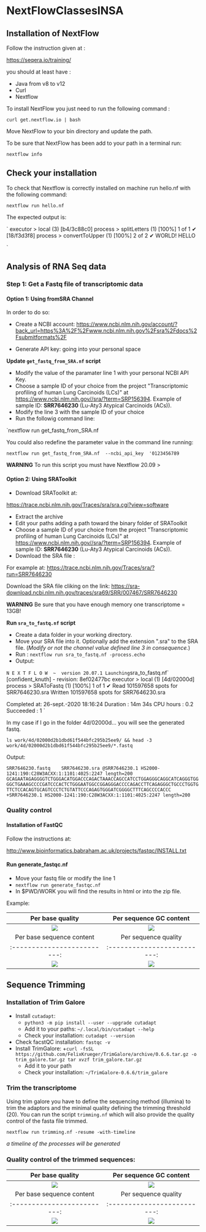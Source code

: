 # NextFlowClassesINSA
## Installation of NextFlow
Follow the instruction given at : 

https://seqera.io/training/

you should at least have :

 - Java from v8 to v12
 - Curl 
 - Nextflow

 To install NextFlow you just need to run the following command :

`curl get.nextflow.io | bash`

Move NextFlow to your bin directory and update the path.

To be sure that NextFlow has been add to your path in a terminal run:

`nextflow info`


## Check your installation
To check that Nextflow is correctly installed on machine run hello.nf with the following command:

`nextflow run hello.nf`

The expected output is:

`
executor >  local (3)
[b4/3c88c0] process > splitLetters (1)   [100%] 1 of 1 ✔
[18/f3d3f8] process > convertToUpper (1) [100%] 2 of 2 ✔
WORLD!
HELLO

`

## Analysis of RNA Seq data
### Step 1: Get a Fastq file of transcriptomic data
#### Option 1: Using fromSRA Channel

In order to do so:
+ Create a NCBI account: https://www.ncbi.nlm.nih.gov/account/?back_url=https%3A%2F%2Fwww.ncbi.nlm.nih.gov%2Fsra%2Fdocs%2Fsubmitformats%2F

+ Generate API key: going into your personal space


**Update `get_fastq_from_SRA.nf` script**

+ Modify the value of the paramater line 1 with your personal NCBI API Key.
+ Choose a sample ID of your choice from the project "Transcriptomic profiling of human Lung Carcinoids (LCs)" at https://www.ncbi.nlm.nih.gov//sra/?term=SRP156394. Example of sample ID: **SRR7646230** (Lu-Aty3 Atypical Carcinoids (ACs)). 
+ Modify the line 3 with the sample ID of your choice
+ Run the followig command line: 

`nextflow run get_fastq_from_SRA.nf 

You could also redefine the parameter value in the command line running:

`nextflow run get_fastq_from_SRA.nf  --ncbi_api_key  '0123456789`

**WARNING** To run this script you must have Nextflow 20.09 >

#### Option 2: Using SRAToolkit
- Download SRAToolkit at:

https://trace.ncbi.nlm.nih.gov/Traces/sra/sra.cgi?view=software

- Extract the archive
- Edit your paths adding a path toward the binary folder of SRAToolkit
- Choose a sample ID of your choice from the project "Transcriptomic profiling of human Lung Carcinoids (LCs)" at https://www.ncbi.nlm.nih.gov//sra/?term=SRP156394. Example of sample ID: **SRR7646230** (Lu-Aty3 Atypical Carcinoids (ACs)). 
- Download the SRA file : 

For example at:
https://trace.ncbi.nlm.nih.gov/Traces/sra/?run=SRR7646230

Download the SRA file cliking on the link: https://sra-download.ncbi.nlm.nih.gov/traces/sra69/SRR/007467/SRR7646230

**WARNING** Be sure that you have enough memory one transcriptome = 13GB! 

**Run `sra_to_fastq.nf` script**
- Create a data folder in your working directory.
- Move your SRA file into it. Optionally add the extension ".sra" to the SRA file. (*Modify or not the channel value defined line 3 in consequence.*)
- Run : `nextflow run sra_to_fastq.nf -process.echo`
- Output:

`
N E X T F L O W  ~  version 20.07.1
Launching `sra_to_fastq.nf` [confident_knuth] - revision: 8ef02477bc
executor >  local (1)
[4d/02000d] process > SRAToFastq (1) [100%] 1 of 1 ✔
Read 101597658 spots for SRR7646230.sra
Written 101597658 spots for SRR7646230.sra

Completed at: 26-sept.-2020 18:16:24
Duration    : 14m 34s
CPU hours   : 0.2
Succeeded   : 1
`


In my case if I go in the folder 4d/02000d... you will see the generated fastq.

`
ls work/4d/02000d2b1dbd61f544bfc295b25ee9/ && head -3 work/4d/02000d2b1dbd61f544bfc295b25ee9/*.fastq
`

Output:

`
SRR7646230.fastq	SRR7646230.sra
@SRR7646230.1 HS2000-1241:190:C28W3ACXX:1:1101:4025:2247 length=200
GCAGAATAGAGGGGTCTGGGACATGGACCCAGACTAAACCAGCCATCCTGGAGGGCAGGCATCAGGGTGGGGCTGAAAGCCCCGATCCCACTCTGGGAATGGCCGGAGGGACCCCAGACCTTCAGAGGGCTGCCCTGGTGTTCTCCACAGTGCAGTCCCTCTGTATTCCCAGAGTGGGATCGGGGCTTTCAGCCCCACCC
+SRR7646230.1 HS2000-1241:190:C28W3ACXX:1:1101:4025:2247 length=200
`

### Quality control 
#### Installation of FastQC
Follow the instructions at:

http://www.bioinformatics.babraham.ac.uk/projects/fastqc/INSTALL.txt

#### Run generate_fastqc.nf

+ Move your fastq file or modify the line 1
+ `nextflow run generate_fastqc.nf `
+ In $PWD/WORK you will find the results in html or into the zip file.

Example:

Per base quality            |  Per sequence GC content
:-------------------------:|:-------------------------:
![](./Images/per_base_quality.png )  |  ![](./Images/per_sequence_gc_content.png )
Per base sequence content            |  Per sequence quality
:-------------------------:|:-------------------------:
![](./Images/per_base_sequence_content.png)  |  ![](./Images/per_sequence_quality.png)


## Sequence Trimming

### Installation of Trim Galore
+ Install `cutadapt`:
	+ `python3 -m pip install --user --upgrade cutadapt`
	+ Add it to your paths: `~/.local/bin/cutadapt --help`
	+ Check your installation: `cutadapt --version`
+ Check facstQC installation: `fastqc -v`
+ Install TrimGalore:
	+`curl -fsSL https://github.com/FelixKrueger/TrimGalore/archive/0.6.6.tar.gz -o trim_galore.tar.gz
		tar xvzf trim_galore.tar.gz`
	+ Add it to your path
	+ Check your installation: `~/TrimGalore-0.6.6/trim_galore`

### Trim the transcriptome 
Using trim galore you have to define the sequencing method (illumina) to trim the adaptors and the minimal quality defining the trimming threshold (20).
You can run the script `trimming.nf` which will also provide the quality control of the fasta file trimmed.

`nextflow run trimming.nf -resume -with-timeline`

*a timeline of the processes will be generated*

### Quality control of the trimmed sequences:

Per base quality            |  Per sequence GC content
:-------------------------:|:-------------------------:
![](./Images/trimeed/Images/per_base_quality.png )  |  ![](./Images/trimeed/Images/per_sequence_gc_content.png )
Per base sequence content            |  Per sequence quality
:-------------------------:|:-------------------------:
![](./Images/trimeed/Images/per_base_sequence_content.png)  |  ![](./Images/trimeed/Images/per_sequence_quality.png)




